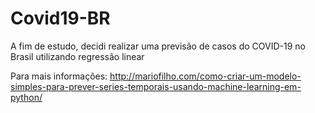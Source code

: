 # Covid19-BR
A fim de estudo, decidi realizar uma previsão de casos do COVID-19 no Brasil utilizando regressão linear

Para mais informações:
http://mariofilho.com/como-criar-um-modelo-simples-para-prever-series-temporais-usando-machine-learning-em-python/
